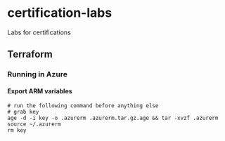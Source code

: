 # certification-labs

Labs for certifications

## Terraform 

### Running in Azure

#### Export ARM variables
```
# run the following command before anything else
# grab key
age -d -i key -o .azurerm .azurerm.tar.gz.age && tar -xvzf .azurerm
source ~/.azurerm
rm key
```
